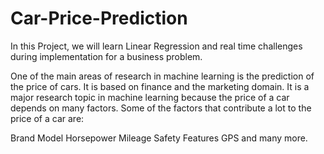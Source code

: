 # Car-Price-Prediction
In this Project, we will learn Linear Regression and real time challenges during implementation for a business problem.

One of the main areas of research in machine learning is the prediction of the price of cars. It is based on finance and the marketing domain. It is a major research topic in machine learning because the price of a car depends on many factors. Some of the factors that contribute a lot to the price of a car are:

Brand
Model
Horsepower
Mileage
Safety Features
GPS and many more.

